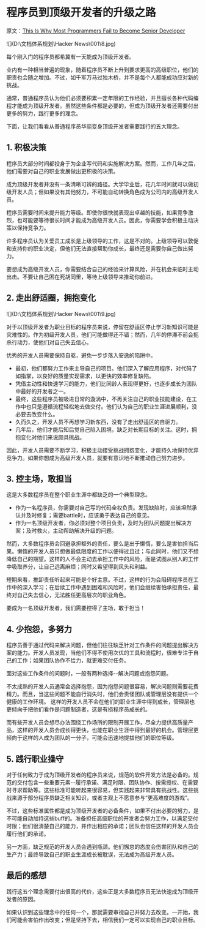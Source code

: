 

# 程序员到顶级开发者的升级之路

原文：[This Is Why Most Programmers Fail to Become Senior Developer](https://levelup.gitconnected.com/this-is-why-most-programmers-fail-to-become-senior-developer-143bc8c1342d)

![](D:\文档体系规划\Hacker News\001\8.jpg)

每个刚入门的程序员都希冀有一天能成为顶级开发者。

业内有一种相当普遍的现象，随着程序员不断上升到要求更高的高级职位，他们的职责也会随之增加。不过，如千军万马过独木桥，并不是每个人都能成功应对新的挑战。 

通常，普通程序员认为他们必须要积累一定年限的工作经验，并且擅长各种代码编程才能成为顶级开发者。虽然这些条件都是必要的，但成为顶级开发者还需要付出更多的努力，践行更多的理念。 

下面，让我们看看从普通程序员华丽变身顶级开发者需要践行的五大理念。

## 1. 积极决策 

程序员大部分时间都投身于为企业写代码和实施解决方案。然而，工作几年之后，他们需要对自己的职业发展做出更积极的决策。 

成为顶级开发者并没有一条清晰可辨的路径。大学毕业后，花几年时间就可以做初级开发人员；但如果没有其他努力，不可能自动转换角色成为公司内的高级开发人员。

程序员需要时间来提升能力等级。即使你很快就表现出卓越的技能，如果竞争激烈，也可能要等待很长时间才能成为高级开发人员。因此，你需要学会积极主动决策以保持竞争力。 

许多程序员认为关爱员工成长是上级领导的工作，这是不对的。上级领导可以敦促和支持你的职业决定，但他们无法直接帮助你成长，最终还是需要你自己做出努力。 

要想成为高级开发人员，你需要结合自己的经验来计算风险，并在机会来临时主动出击。不要让自己困在死胡同里，等待上级领导来推动你前进。

## 2. 走出舒适圈，拥抱变化

![](D:\文档体系规划\Hacker News\001\9.jpg)

对于以顶级开发者为职业目标的程序员来说，停留在舒适区停止学习新知识可能是灾难性的。作为初级开发人员，他们可能做得还不错；然而，几年的停滞不前会扼杀行动力，使他们对自己失去信心。

优秀的开发人员需要保持自驱，避免一步步落入安逸的陷阱中。

- 最初，他们都努力工作来主导自己的项目。他们深入了解应用程序，对代码了如指掌，以良好的质量实现需求，以更快的效率修复缺陷。
- 凭借主动性和快速学习的能力，他们比同龄人表现得更好，也逐步成长为团队中最好的开发者之一。
- 最终，这些程序员被吸进日常的漩涡中，不再关注自己的职业技能建设，在工作中也只是遵循流程轻松地去做交付。他们认为自己的职业生涯进展顺利，没必要去改变什么。
- 久而久之，开发人员不再想学习新东西，没有了走出舒适区的自驱力。
- 几年后，他们才能后知后觉自己陷入困境，缺乏对长期目标的关注。这时，拥抱变化对他们来说颇具挑战。

因此，开发人员需要不断学习，积极主动接受挑战拥抱变化，才能持久地保持优异竞争力。如果你想成为高级开发人员，就要有意识地不断推动自己努力进步。

## 3. 控主场，敢担当

这是大多数程序员在整个职业生涯中都缺乏的一个典型理念。

- 作为一名程序员，你需要对自己写的代码全权负责。发现缺陷时，应该坦然承认并及时修复；需要battle时，应该勇于表达自己的意见。
- 作为一名顶级开发者，你必须对整个项目负责，及时为团队问题提出解决方案；及时救火，主动帮助解决升级的问题。

然而，大多数程序员会回避承担额外的责任，要么是出于懒惰，要么是害怕担当后果。懒惰的开发人员只想做最低限度的工作以便得过且过；与此同时，他们又不想降低自己的期望。这样的人不会主动去承担工作中的风险，而是试图从别人的工作中吸取养分，让自己远离麻烦；同时又希望得到风头和利益。

短期来看，推卸责任听起来可能是个好主意。不过，这样的行为会阻碍程序员在工作中的深入学习；在后续工作中遇到困难和风险时，他们会继续害怕承担责任，最终对自己失去信心，无法胜任更高层次的职业角色。

要成为一名顶级开发者，我们需要控得了主场，敢于担当！

## 4. 少抱怨，多努力

程序员善于通过代码来解决问题，但他们往往缺乏针对工作条件的问题提出解决方案的能力。开发人员发现，当他们不得不使用次优的工具和流程时，很难专注于自己的工作；如果团队协作不给力，就更难交付任务。 

面对这些工作条件的问题时，一般有两种选择--解决问题或抱怨问题。 

不太成熟的开发人员通常会选择抱怨，因为抱怨问题很容易，解决问题则需要花费精力。而且，当这些问题不能自行消失时，他们会责怪团队或管理层没有提供一个健康的工作环境。 这样的开发人员不会在他们的职业生涯中得到成长，管理层也更倾向于把他们看作是问题制造者，这是有损程序员成长的。 

而有些开发人员会想尽办法围绕工作场所的限制开展工作，尽全力提供高质量产品，这样的开发人员会成长得更快，也能在职业生涯中得到最好的机会。管理层更倾向于这样的人成为团队的一分子，可能会迅速地提拔他们的职位等级。

## 5. 践行职业操守

对于任何致力于成为顶级开发者的程序员来说，规范的软件开发方法是必备的。规范的交付包含一些重要元素--履行承诺、满足时限、团队协作、按需授权、在需要时寻求帮助等。这些标准可能听起来很容易，但实践起来非常具有挑战性。这些挑战来源于部分程序员缺乏相关知识，或者主观上不愿意参与“更高难度的游戏”。 

不过，这些标准属性都是成为顶级开发者的必备条件，如果不付出必要的努力，是不可能自动加持这些buff的。准备担任高级职位的开发者会努力工作，以满足交付时限；他们很清楚自己的能力，并作出相应的承诺；团队也信任这样的开发人员会履行他们的承诺。 

另一方面，缺乏规范的开发人员会遇到瓶颈。他们懈怠的态度会伤害团队和自己的生产力；最终导致自己的职业生涯成长被耽误，无法成为高级开发人员。

## 最后的感想

践行这五个理念需要付出很高的代价，这些正是大多数程序员无法快速成为顶级开发者的原因。 

如果认识到这些理念中的任何一个，那就需要审视自己并努力去改变。一开始，我们可能会害怕作出改变；但是坚持下去，相信我们一定可以实现自己的职业目标。